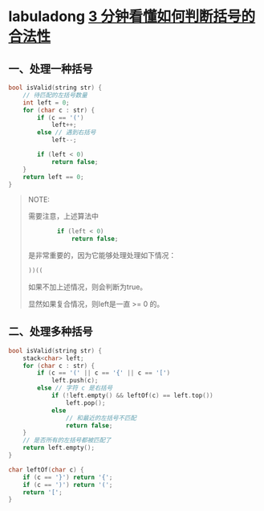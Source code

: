 # labuladong [3 分钟看懂如何判断括号的合法性](https://mp.weixin.qq.com/s/o2MjTSIC4FkPscF5MnLXMQ)



## 一、处理一种括号



```c++
bool isValid(string str) {
    // 待匹配的左括号数量
    int left = 0;
    for (char c : str) {
        if (c == '(')
            left++;
        else // 遇到右括号
            left--;

        if (left < 0)
            return false;
    }
    return left == 0;
}
```

> NOTE:
>
> 需要注意，上述算法中
>
> ```c++
>         if (left < 0)
>             return false;
> ```
>
> 是非常重要的，因为它能够处理处理如下情况：
>
> ```c++
> ))((
> ```
>
> 如果不加上述情况，则会判断为true。
>
> 显然如果复合情况，则left是一直 >= 0 的。

## 二、处理多种括号



```c++
bool isValid(string str) {
    stack<char> left;
    for (char c : str) {
        if (c == '(' || c == '{' || c == '[')
            left.push(c);
        else // 字符 c 是右括号
            if (!left.empty() && leftOf(c) == left.top())
                left.pop();
            else
                // 和最近的左括号不匹配
                return false;
    }
    // 是否所有的左括号都被匹配了
    return left.empty();
}

char leftOf(char c) {
    if (c == '}') return '{';
    if (c == ')') return '(';
    return '[';
}
```

